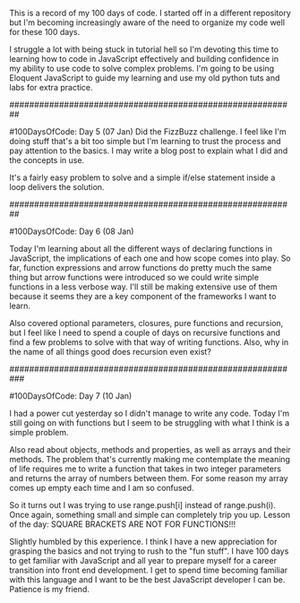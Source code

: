 This is a record of my 100 days of code. I started off in a different repository but I'm becoming increasingly aware of the need to organize my code well for these 100 days. 

I struggle a lot with being stuck in tutorial hell so I'm devoting this time to learning how to code in JavaScript effectively and building confidence in my ability to use code to solve complex problems. I'm going to be using Eloquent JavaScript to guide my learning and use my old python tuts and labs for extra practice. 


##########################################################


#100DaysOfCode: Day 5 (07 Jan)
Did the FizzBuzz challenge. I feel like I'm doing stuff that's a bit too simple but I'm learning to trust the process and pay attention to the basics. I may write a blog post to explain what I did and the concepts in use.

It's a fairly easy problem to solve and a simple if/else statement inside a loop delivers the solution. 


##########################################################


#100DaysOfCode: Day 6 (08 Jan)

Today I'm learning about all the different ways of declaring functions in JavaScript, the implications of each one and how scope comes into play. So far, function expressions and arrow functions do pretty much the same thing but arrow functions were introduced so we could write simple functions in a less verbose way. I'll still be making extensive use of them because it seems they are a key component of the frameworks I want to learn. 

Also covered optional parameters, closures, pure functions and recursion, but I feel like I need to spend a couple of days on recursive functions and find a few problems to solve with that way of writing functions. Also, why in the name of all things good does recursion even exist? 


###########################################################


#100DaysOfCode: Day 7 (10 Jan)

I had a power cut yesterday so I didn't manage to write any code. Today I'm still going on with functions but I seem to be struggling with what I think is a simple problem. 

Also read about objects, methods and properties, as well as arrays and their methods. The problem that's currently making me contemplate the meaning of life requires me to write a function that takes in two integer parameters and returns the array of numbers between them. For some reason my array comes up empty each time and I am so confused.

So it turns out I was trying to use range.push[i] instead of range.push(i). Once again, something small and simple can completely trip you up. Lesson of the day: SQUARE BRACKETS ARE NOT FOR FUNCTIONS!!!

Slightly humbled by this experience. I think I have a new appreciation for grasping the basics and not trying to rush to the "fun stuff". I have 100 days to get familiar with JavaScript and all year to prepare myself for a career transition into front end development. I get to spend time becoming familiar with this language and I want to be the best JavaScript developer I can be. Patience is my friend. 